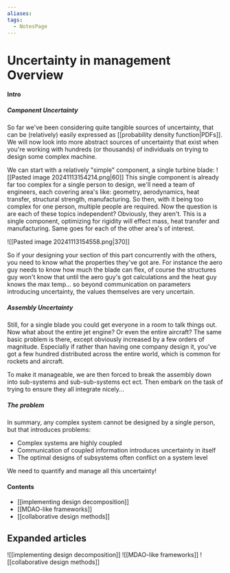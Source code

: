 ```yaml
---
aliases: 
tags:
  - NotesPage
---
```


# Uncertainty in management Overview

#### Intro

##### Component Uncertainty

So far we've been considering quite tangible sources of uncertainty, that can be (relatively) easily expressed as [[probability density function|PDFs]]. We will now look into more abstract sources of uncertainty that exist when you're working with hundreds (or thousands) of individuals on trying to design some complex machine. 

We can start with a relatively "simple" component, a single turbine blade:
![[Pasted image 20241113154214.png|60]]
This single component is already far too complex for a single person to design, we'll need a team of engineers, each covering area's like: geometry, aerodynamics, heat transfer, structural strength, manufacturing. 
So then, with it being too complex for one person, multiple people are required. Now the question is are each of these topics independent? Obviously, they aren't. This is a single component, optimizing for rigidity will effect mass, heat transfer and manufacturing. Same goes for each of the other area's of interest.

![[Pasted image 20241113154558.png|370]]

So if your designing your section of this part concurrently with the others, you need to know what the properties they've got are. For instance the aero guy needs to know how much the blade can flex, of course the structures guy won't know that until the aero guy's got calculations and the heat guy knows the max temp... so beyond communication on parameters introducing uncertainty, the values themselves are very uncertain. 

##### Assembly Uncertainty

Still, for a single blade you could get everyone in a room to talk things out. Now what about the entire jet engine? Or even the entire aircraft? The same basic problem is there, except obviously increased by a few orders of magnitude. Especially if rather than having one company design it, you've got a few hundred distributed across the entire world, which is common for rockets and aircraft.

To make it manageable, we are then forced to break the assembly down into sub-systems and sub-sub-systems ect ect. Then embark on the task of trying to ensure they all integrate nicely...

##### The problem
In summary, any complex system cannot be designed by a single person, but that introduces problems:
- Complex systems are highly coupled
- Communication of coupled information introduces uncertainty in itself
- The optimal designs of subsystems often conflict on a system level

We need to quantify and manage all this uncertainty!

#### Contents

- [[implementing design decomposition]]
- [[MDAO-like frameworks]]
- [[collaborative design methods]]


## Expanded articles

![[implementing design decomposition]]
![[MDAO-like frameworks]]
![[collaborative design methods]]
